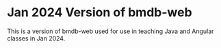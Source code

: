 # Jan 2024 Version of bmdb-web
This is a version of bmdb-web used for use in teaching Java and Angular classes in Jan 2024.
